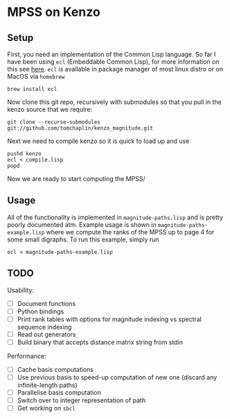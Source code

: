# MPSS on Kenzo

## Setup

First, you need an implementation of the Common Lisp language.
So far I have been using `ecl` (Embeddable Common Lisp), for more information on this see [here](https://ecl.common-lisp.dev/main.html).
`ecl` is available in package manager of most linux distro or on MacOS via `homebrew`

```
brew install ecl
```

Now clone this git repo, recursively with submodules so that you pull in the kenzo source that we require:
```
git clone --recurse-submodules git://github.com/tomchaplin/kenzo_magnitude.git
```

Next we need to compile kenzo so it is quick to load up and use
```
pushd kenzo
ecl < compile.lisp
popd
```

Now we are ready to start computing the MPSS/

## Usage

All of the functionality is implemented in `magnitude-paths.lisp` and is pretty poorly documented atm.
Example usage is shown in `magnitude-paths-example.lisp` where we compute the ranks of the MPSS up to page 4 for some small digraphs.
To run this example, simply run
```
ecl < magnitude-paths-example.lisp
```

## TODO

Usability:
- [ ] Document functions
- [ ] Python bindings
- [ ] Print rank tables with options for magnitude indexing vs spectral sequence indexing
- [ ] Read out generators
- [ ] Build binary that accepts distance matrix string from stdin

Performance:
- [ ] Cache basis computations
- [ ] Use previous basis to speed-up computation of new one (discard any infinite-length paths)
- [ ] Parallelise basis computation
- [ ] Switch over to integer representation of path
- [ ] Get working on `sbcl`
